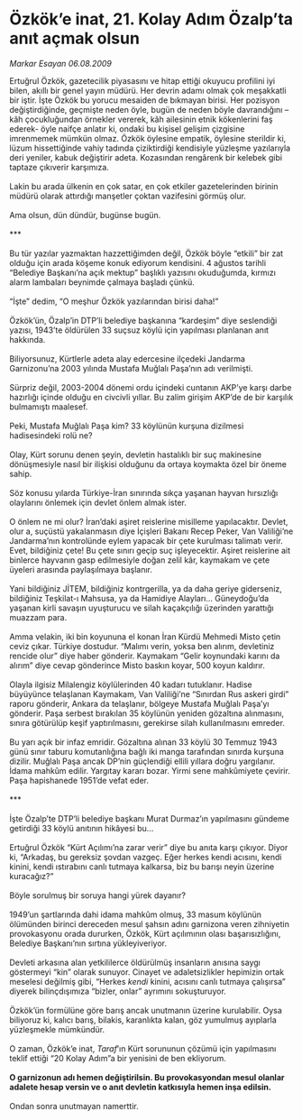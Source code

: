 # Özkök’e inat, 21. Kolay Adım Özalp’ta anıt açmak olsun

*Markar Esayan 06.08.2009*

<div class="taraf_structure_2col_1zq">
<div class="margen_n">



 <p>Ertuğrul Özkök, gazetecilik piyasasını ve hitap ettiği okuyucu profilini iyi bilen, akıllı bir genel yayın müdürü. Her devrin adamı olmak çok meşakkatli bir iştir. İşte Özkök bu yorucu mesaiden de bıkmayan birisi. Her pozisyon değiştirdiğinde, geçmişte neden öyle, bugün de neden böyle davrandığını –kâh çocukluğundan örnekler vererek, kâh ailesinin etnik kökenlerini faş ederek- öyle naifçe anlatır ki, ondaki bu kişisel gelişim çizgisine imrenmemek mümkün olmaz. Özkök öylesine empatik, öylesine sterildir ki, lüzum hissettiğinde vahiy tadında çiziktirdiği kendisiyle yüzleşme yazılarıyla deri yeniler, kabuk değiştirir adeta. Kozasından rengârenk bir kelebek gibi taptaze çıkıverir karşımıza. <br/><br/>Lakin bu arada ülkenin en çok satar, en çok etkiler gazetelerinden birinin müdürü olarak attırdığı manşetler çoktan vazifesini görmüş olur. <br/><br/>Ama olsun, dün dündür, bugünse bugün. <br/><br/>*** <br/><br/>Bu tür yazılar yazmaktan hazzettiğimden değil, Özkök böyle “etkili” bir zat olduğu için arada köşeme konuk ediyorum kendisini. 4 ağustos tarihli “Belediye Başkanı’na açık mektup” başlıklı yazısını okuduğumda, kırmızı alarm lambaları beynimde çalmaya başladı çünkü. <br/><br/>“İşte” dedim, “O meşhur Özkök yazılarından birisi daha!” <br/><br/>Özkök’ün, Özalp’in DTP’li belediye başkanına “kardeşim” diye seslendiği yazısı, 1943’te öldürülen 33 suçsuz köylü için yapılması planlanan anıt hakkında. <br/><br/>Biliyorsunuz, Kürtlerle adeta alay edercesine ilçedeki Jandarma Garnizonu’na 2003 yılında Mustafa Muğlalı Paşa’nın adı verilmişti. <br/><br/>Sürpriz değil, 2003-2004 dönemi ordu içindeki cuntanın AKP’ye karşı darbe hazırlığı içinde olduğu en civcivli yıllar. Bu zalim girişim AKP’de de bir karşılık bulmamıştı maalesef. <br/><br/>Peki, Mustafa Muğlalı Paşa kim? 33 köylünün kurşuna dizilmesi hadisesindeki rolü ne? <br/><br/>Olay, Kürt sorunu denen şeyin, devletin hastalıklı bir suç makinesine dönüşmesiyle nasıl bir ilişkisi olduğunu da ortaya koymakta özel bir öneme sahip. <br/><br/>Söz konusu yılarda Türkiye-İran sınırında sıkça yaşanan hayvan hırsızlığı olaylarını önlemek için devlet önlem almak ister. <br/><br/>O önlem ne mi olur? İran’daki aşiret reislerine misilleme yapılacaktır. Devlet, olur a, suçüstü yakalanmasın diye İçişleri Bakanı Recep Peker, Van Valiliği’ne Jandarma’nın kontrolünde eylem yapacak bir çete kurulması talimatı verir. Evet, bildiğiniz çete! Bu çete sınırı geçip suç işleyecektir. Aşiret reislerine ait binlerce hayvanın gasp edilmesiyle doğan zelil kâr, kaymakam ve çete üyeleri arasında paylaşılmaya başlanır. <br/><br/>Yani bildiğiniz JİTEM, bildiğiniz kontrgerilla, ya da daha geriye giderseniz, bildiğiniz Teşkilat-ı Mahsusa, ya da Hamidiye Alayları... Güneydoğu’da yaşanan kirli savaşın uyuşturucu ve silah kaçakçılığı üzerinden yarattığı muazzam para. <br/><br/>Amma velakin, iki bin koyununa el konan İran Kürdü Mehmedi Misto çetin ceviz çıkar. Türkiye dostudur. “Malımı verin, yoksa ben alırım, devletiniz rencide olur” diye haber gönderir. Kaymakam “Gelir koynundaki karını da alırım” diye cevap gönderince Misto baskın koyar, 500 koyun kaldırır. <br/><br/>Olayla ilgisiz Milalengiz köylülerinden 40 kadarı tutuklanır. Hadise büyüyünce telaşlanan Kaymakam, Van Valiliği’ne “Sınırdan Rus askeri girdi” raporu gönderir, Ankara da telaşlanır, bölgeye Mustafa Muğlalı Paşa’yı gönderir. Paşa serbest bırakılan 35 köylünün yeniden gözaltına alınmasını, sınıra götürülüp keşif yaptırılmasını, gerekirse silah kullanılmasını emreder. <br/><br/>Bu yarı açık bir infaz emridir. Gözaltına alınan 33 köylü 30 Temmuz 1943 günü sınır taburu komutanlığına bağlı iki manga tarafından sınırda kurşuna dizilir. Muğlalı Paşa ancak DP’nin güçlendiği ellili yıllara doğru yargılanır. İdama mahkûm edilir. Yargıtay kararı bozar. Yirmi sene mahkûmiyete çevirir. Paşa hapishanede 1951’de vefat eder. <br/><br/>*** <br/><br/>İşte Özalp’te DTP’li belediye başkanı Murat Durmaz’ın yapılmasını gündeme getirdiği 33 köylü anıtının hikâyesi bu... <br/><br/>Ertuğrul Özkök “Kürt Açılımı’na zarar verir” diye bu anıta karşı çıkıyor. Diyor ki, “Arkadaş, bu gereksiz şovdan vazgeç. Eğer herkes kendi acısını, kendi kinini, kendi ıstırabını canlı tutmaya kalkarsa, biz bu barışı neyin üzerine kuracağız?” <br/><br/>Böyle sorulmuş bir soruya hangi yürek dayanır? <br/><br/>1949’un şartlarında dahi idama mahkûm olmuş, 33 masum köylünün ölümünden birinci dereceden mesul şahsın adını garnizona veren zihniyetin provokasyonu orada dururken, Özkök, Kürt açılımının olası başarısızlığını, Belediye Başkanı’nın sırtına yükleyiveriyor. <br/><br/>Devleti arkasına alan yetkililerce öldürülmüş insanların anısına saygı göstermeyi “kin” olarak sunuyor. Cinayet ve adaletsizlikler hepimizin ortak meselesi değilmiş gibi, “Herkes <i>kendi</i> kinini, acısını canlı tutmaya çalışırsa” diyerek bilinçdışımıza “bizler, onlar” ayrımını sokuşturuyor. <br/><br/>Özkök’ün formülüne göre barış ancak unutmanın üzerine kurulabilir. Oysa biliyoruz ki, kalıcı barış, bilakis, karanlıkta kalan, göz yumulmuş ayıplarla yüzleşmekle mümkündür. <br/><br/>O zaman, Özkök’e inat, <i>Taraf</i>’ın Kürt sorununun çözümü için yapılmasını teklif ettiği “20 Kolay Adım”a bir yenisini de ben ekliyorum. <b><br/><br/>O garnizonun adı hemen değiştirilsin. Bu provokasyondan mesul olanlar adalete hesap versin ve o anıt devletin katkısıyla hemen inşa edilsin.</b> <br/><br/>Ondan sonra unutmayan namerttir. </p>
<br/>
<br/>
<br/>



<br/>


<div id="taraf_not">
</div>

</div>


</div>
